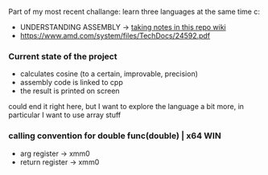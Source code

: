 Part of my most recent challange: learn three languages at the same time c:




- UNDERSTANDING ASSEMBLY -> [taking notes in this repo wiki](https://github.com/RuiFilipeCampos/assembly_cosine/wiki)
- https://www.amd.com/system/files/TechDocs/24592.pdf


### Current state of the project

- calculates cosine (to a certain, improvable, precision)
- assembly code is linked to cpp
- the result is printed on screen

could end it right here, but I want to explore the language a bit more, in particular I want to use array stuff

### calling convention for double func(double) | x64 WIN

- arg register -> xmm0
- return register -> xmm0




